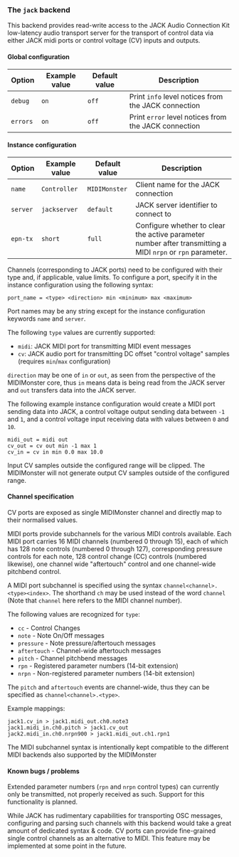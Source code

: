### The `jack` backend

This backend provides read-write access to the JACK Audio Connection Kit low-latency audio transport server for the
transport of control data via either JACK midi ports or control voltage (CV) inputs and outputs.

#### Global configuration

| Option	| Example value		| Default value 	| Description		|
|---------------|-----------------------|-----------------------|-----------------------|
| `debug`	| `on`			| `off`			| Print `info` level notices from the JACK connection	|
| `errors`      | `on`                  | `off`                 | Print `error` level notices from the JACK connection	|

#### Instance configuration

| Option	| Example value		| Default value 	| Description		|
|---------------|-----------------------|-----------------------|-----------------------|
| `name`	| `Controller`		| `MIDIMonster`		| Client name for the JACK connection |
| `server`	| `jackserver`		| `default`		| JACK server identifier to connect to |
| `epn-tx`	| `short`		| `full`		| Configure whether to clear the active parameter number after transmitting a MIDI `nrpn` or `rpn` parameter. |

Channels (corresponding to JACK ports) need to be configured with their type and, if applicable, value limits.
To configure a port, specify it in the instance configuration using the following syntax:

```
port_name = <type> <direction> min <minimum> max <maximum>
```

Port names may be any string except for the instance configuration keywords `name` and `server`.

The following `type` values are currently supported:

* `midi`: JACK MIDI port for transmitting MIDI event messages
* `cv`: JACK audio port for transmitting DC offset "control voltage" samples (requires `min`/`max` configuration)

`direction` may be one of `in` or `out`, as seen from the perspective of the MIDIMonster core, thus
`in` means data is being read from the JACK server and `out` transfers data into the JACK server.

The following example instance configuration would create a MIDI port sending data into JACK, a control voltage output
sending data between `-1` and `1`, and a control voltage input receiving data with values between `0` and `10`.

```
midi_out = midi out
cv_out = cv out min -1 max 1
cv_in = cv in min 0.0 max 10.0
```

Input CV samples outside the configured range will be clipped. The MIDIMonster will not generate output CV samples
outside of the configured range.

#### Channel specification

CV ports are exposed as single MIDIMonster channel and directly map to their normalised values.

MIDI ports provide subchannels for the various MIDI controls available. Each MIDI port carries
16 MIDI channels (numbered 0 through 15), each of which has 128 note controls (numbered 0 through 127),
corresponding pressure controls for each note, 128 control change (CC) controls (numbered likewise),
one channel wide "aftertouch" control and one channel-wide pitchbend control.

A MIDI port subchannel is specified using the syntax `channel<channel>.<type><index>`. The shorthand `ch` may be
used instead of the word `channel` (Note that `channel` here refers to the MIDI channel number).

The following values are recognized for `type`:

* `cc` - Control Changes
* `note` - Note On/Off messages
* `pressure` - Note pressure/aftertouch messages
* `aftertouch` - Channel-wide aftertouch messages
* `pitch` - Channel pitchbend messages
* `rpn` - Registered parameter numbers (14-bit extension)
* `nrpn` - Non-registered parameter numbers (14-bit extension)

The `pitch` and `aftertouch` events are channel-wide, thus they can be specified as `channel<channel>.<type>`.

Example mappings:
```
jack1.cv_in > jack1.midi_out.ch0.note3
jack1.midi_in.ch0.pitch > jack1.cv_out
jack2.midi_in.ch0.nrpn900 > jack1.midi_out.ch1.rpn1
```

The MIDI subchannel syntax is intentionally kept compatible to the different MIDI backends also supported
by the MIDIMonster

#### Known bugs / problems

Extended parameter numbers (`rpn` and `nrpn` control types) can currently only be transmitted, not properly
received as such. Support for this functionality is planned.

While JACK has rudimentary capabilities for transporting OSC messages, configuring and parsing such channels
with this backend would take a great amount of dedicated syntax & code. CV ports can provide fine-grained single
control channels as an alternative to MIDI. This feature may be implemented at some point in the future.

